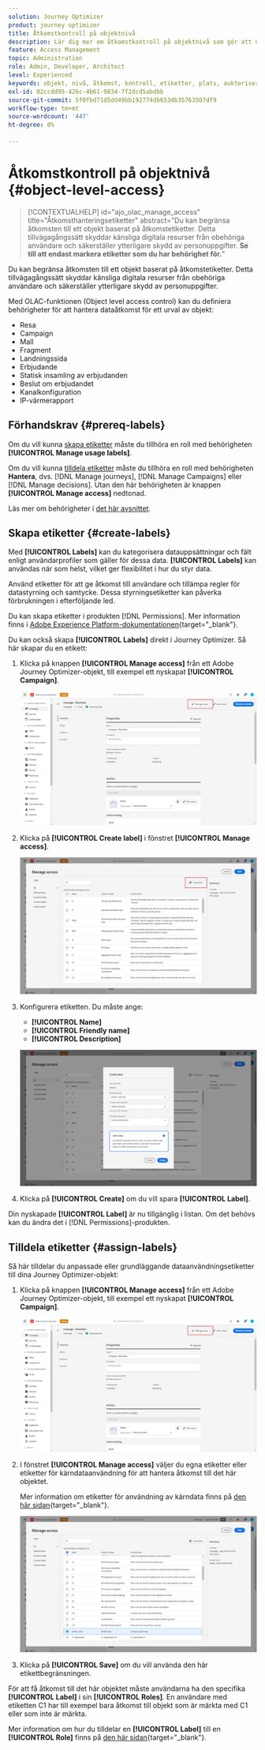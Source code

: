 ```yaml
---
solution: Journey Optimizer
product: journey optimizer
title: Åtkomstkontroll på objektnivå
description: Lär dig mer om åtkomstkontroll på objektnivå som gör att du kan definiera behörigheter för att hantera dataåtkomst till ett urval objekt
feature: Access Management
topic: Administration
role: Admin, Developer, Architect
level: Experienced
keywords: objekt, nivå, åtkomst, kontroll, etiketter, plats, auktorisering
exl-id: 02ccdd95-426c-4b61-9834-7f2dcd5abdbb
source-git-commit: 5f0fbd71d5dd49bb192774db653db35763507df9
workflow-type: tm+mt
source-wordcount: '447'
ht-degree: 0%

---
```


# Åtkomstkontroll på objektnivå {#object-level-access}

>[!CONTEXTUALHELP]
>id="ajo_olac_manage_access"
>title="Åtkomsthanteringsetiketter"
>abstract="Du kan begränsa åtkomsten till ett objekt baserat på åtkomstetiketter. Detta tillvägagångssätt skyddar känsliga digitala resurser från obehöriga användare och säkerställer ytterligare skydd av personuppgifter. **Se till att endast markera etiketter som du har behörighet för.**"

Du kan begränsa åtkomsten till ett objekt baserat på åtkomstetiketter. Detta tillvägagångssätt skyddar känsliga digitala resurser från obehöriga användare och säkerställer ytterligare skydd av personuppgifter.

Med OLAC-funktionen (Object level access control) kan du definiera behörigheter för att hantera dataåtkomst för ett urval av objekt:

* Resa
* Campaign
* Mall
* Fragment
* Landningssida
* Erbjudande
* Statisk insamling av erbjudanden
* Beslut om erbjudandet
* Kanalkonfiguration
* IP-värmerapport


## Förhandskrav {#prereq-labels}

Om du vill kunna [skapa etiketter](#create-labels) måste du tillhöra en roll med behörigheten **[!UICONTROL Manage usage labels]**.

Om du vill kunna [tilldela etiketter](#assign-labels) måste du tillhöra en roll med behörigheten **Hantera**, dvs. [!DNL Manage journeys], [!DNL Manage Campaigns] eller [!DNL Manage decisions]. Utan den här behörigheten är knappen **[!UICONTROL Manage access]** nedtonad.

Läs mer om behörigheter i [det här avsnittet](../administration/permissions.md).

## Skapa etiketter {#create-labels}

Med **[!UICONTROL Labels]** kan du kategorisera datauppsättningar och fält enligt användarprofiler som gäller för dessa data. **[!UICONTROL Labels]** kan användas när som helst, vilket ger flexibilitet i hur du styr data.

Använd etiketter för att ge åtkomst till användare och tillämpa regler för datastyrning och samtycke. Dessa styrningsetiketter kan påverka förbrukningen i efterföljande led.

Du kan skapa etiketter i produkten [!DNL Permissions]. Mer information finns i [Adobe Experience Platform-dokumentationen](https://experienceleague.adobe.com/docs/experience-platform/access-control/abac/permissions-ui/labels.html?lang=sv-SE){target="_blank"}.

Du kan också skapa **[!UICONTROL Labels]** direkt i Journey Optimizer. Så här skapar du en etikett:

1. Klicka på knappen **[!UICONTROL Manage access]** från ett Adobe Journey Optimizer-objekt, till exempel ett nyskapat **[!UICONTROL Campaign]**.

   ![Hantera åtkomstknapp i Adobe Journey Optimizer](assets/olac_1.png)

1. Klicka på **[!UICONTROL Create label]** i fönstret **[!UICONTROL Manage access]**.

   ![](assets/olac_2.png)

1. Konfigurera etiketten. Du måste ange:

   * **[!UICONTROL Name]**
   * **[!UICONTROL Friendly name]**
   * **[!UICONTROL Description]**

   ![Etikettkonfigurationsfält](assets/olac_3.png)

1. Klicka på **[!UICONTROL Create]** om du vill spara **[!UICONTROL Label]**.

Din nyskapade **[!UICONTROL Label]** är nu tillgänglig i listan. Om det behövs kan du ändra det i [!DNL Permissions]-produkten.

## Tilldela etiketter {#assign-labels}

Så här tilldelar du anpassade eller grundläggande dataanvändningsetiketter till dina Journey Optimizer-objekt:

1. Klicka på knappen **[!UICONTROL Manage access]** från ett Adobe Journey Optimizer-objekt, till exempel ett nyskapat **[!UICONTROL Campaign]**.

   ![Hantera åtkomstknapp i Adobe Journey Optimizer](assets/olac_1.png)

1. I fönstret **[!UICONTROL Manage access]** väljer du egna etiketter eller etiketter för kärndataanvändning för att hantera åtkomst till det här objektet.

   Mer information om etiketter för användning av kärndata finns på [den här sidan](https://experienceleague.adobe.com/docs/experience-platform/data-governance/labels/reference.html?lang=sv-SE){target="_blank"}.

   ![](assets/olac_4.png)

1. Klicka på **[!UICONTROL Save]** om du vill använda den här etikettbegränsningen.

För att få åtkomst till det här objektet måste användarna ha den specifika **[!UICONTROL Label]** i sin **[!UICONTROL Roles]**. En användare med etiketten C1 har till exempel bara åtkomst till objekt som är märkta med C1 eller som inte är märkta.

Mer information om hur du tilldelar en **[!UICONTROL Label]** till en **[!UICONTROL Role]** finns på [den här sidan](https://experienceleague.adobe.com/docs/experience-platform/access-control/abac/permissions-ui/permissions.html?lang=sv-SE#manage-labels-for-a-role){target="_blank"}.
